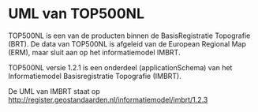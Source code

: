 # UML van TOP500NL
TOP500NL is een van de producten binnen de BasisRegistratie Topografie (BRT). 
De data van TOP500NL is afgeleid van de European Regional Map (ERM), maar sluit aan op het informatiemodel IMBRT.
 
TOP500NL versie 1.2.1 is een onderdeel (applicationSchema) van het Informatiemodel Basisregistratie Topografie (IMBRT). 

De UML van IMBRT staat op http://register.geostandaarden.nl/informatiemodel/imbrt/1.2.3